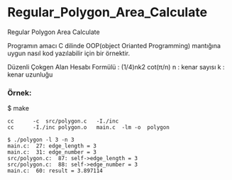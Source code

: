 # Regular_Polygon_Area_Calculate
Regular Polygon Area Calculate

Programın amacı C dilinde OOP(object Orianted Programming) mantığına uygun nasıl kod yazılabilir için bir örnektir.

Düzenli Çokgen Alan Hesabı Formülü : (1/4)nk2 cot(π/n)
n : kenar sayısı
k : kenar uzunluğu

### Örnek:

$ make
```
cc		-c	src/polygon.c	-I./inc
cc		-I./inc	polygon.o	main.c	-lm	-o	polygon
```

```
$ ./polygon -l 3 -n 3
main.c:  27: edge_length = 3
main.c:  31: edge_number = 3
src/polygon.c:  87: self->edge_length = 3
src/polygon.c:  88: self->edge_number = 3
main.c:  60: result = 3.897114
```